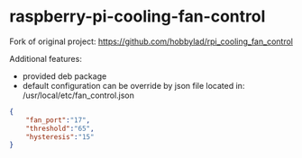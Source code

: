 # raspberry-pi-cooling-fan-control

Fork of original project: https://github.com/hobbylad/rpi_cooling_fan_control

Additional features: 
* provided deb package
* default configuration can be override by json file located in: /usr/local/etc/fan_control.json

```json
{
	"fan_port":"17",
	"threshold":"65",
	"hysteresis":"15"
}
```